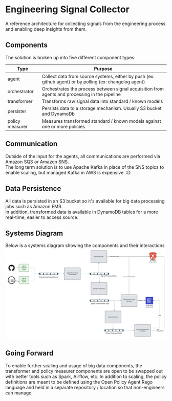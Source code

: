 # Engineering Signal Collector
A reference architecture for collecting signals from the engineering process and enabling deep insights from them.

## Components
The solution is broken up into five different component types:

| Type            | Purpose                                                                                                 |
|-----------------|---------------------------------------------------------------------------------------------------------|
| agent           | Collect data from source systems, either by push (ex: github agent) or by polling (ex: changelog agent) |
| orchestrator    | Orchestrates the process between signal acquisition from agents and processing in the pipeline          |
| transformer     | Transforms raw signal data into standard / known models                                                 |
| persister       | Persists data to a storage mechanism.  Usually S3 bucket and DynamoDb                                   |
| policy measurer | Measures transformed standard / known models against one or more policies                               |

## Communication
Outside of the input for the agents, all communications are performed via Amazon SQS or Amazon SNS.  
The long term solution is to use Apache Kafka in place of the SNS topics to enable scaling, but managed Kafka in AWS is expensive. :D

## Data Persistence
All data is persisted in an S3 bucket so it's available for big data processing jobs such as Amazon EMR.  
In addition, transformed data is available in DynamoDB tables for a more real-time, easier to access source.

## Systems Diagram
Below is a systems diagram showing the components and their interactions
![system diagram](docs/engineering-signal-collector.png "Title")

## Going Forward
To enable further scaling and usage of big data components, the transformer and policy measurer components are open to be swapped out with better tools such as Spark, Airflow, etc.
In addition to scaling, the policy definitions are meant to be defined using the Open Policy Agent Rego language and held in a separate repository / location so that non-engineers can manage.